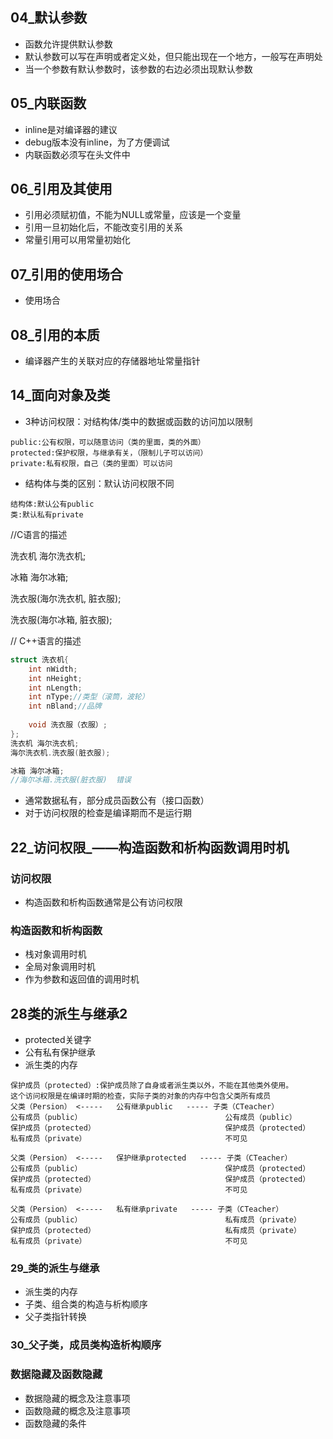 ## 04_默认参数

- 函数允许提供默认参数
- 默认参数可以写在声明或者定义处，但只能出现在一个地方，一般写在声明处
- 当一个参数有默认参数时，该参数的右边必须出现默认参数

## 05_内联函数

- inline是对编译器的建议
- debug版本没有inline，为了方便调试
- 内联函数必须写在头文件中

## 06_引用及其使用

- 引用必须赋初值，不能为NULL或常量，应该是一个变量
- 引用一旦初始化后，不能改变引用的关系
- 常量引用可以用常量初始化

## 07_引用的使用场合

- 使用场合

## 08_引用的本质

- 编译器产生的关联对应的存储器地址常量指针



## 14_面向对象及类

- 3种访问权限：对结构体/类中的数据或函数的访问加以限制

```
public:公有权限，可以随意访问（类的里面，类的外面）
protected:保护权限，与继承有关，（限制儿子可以访问）
private:私有权限，自己（类的里面）可以访问
```



- 结构体与类的区别：默认访问权限不同

```
结构体:默认公有public
类:默认私有private
```

//C语言的描述

洗衣机 海尔洗衣机;

冰箱 海尔冰箱;



洗衣服(海尔洗衣机, 脏衣服);

洗衣服(海尔冰箱, 脏衣服);

// C++语言的描述

```c++
struct 洗衣机{
    int nWidth;
    int nHeight;
    int nLength;
    int nType;//类型（滚筒，波轮）
    int nBland;//品牌
    
    void 洗衣服（衣服）;
};
洗衣机 海尔洗衣机;
海尔洗衣机.洗衣服(脏衣服);

冰箱 海尔冰箱;
//海尔冰箱.洗衣服(脏衣服)  错误
```



- 通常数据私有，部分成员函数公有（接口函数）
- 对于访问权限的检查是编译期而不是运行期

## 22_访问权限_——构造函数和析构函数调用时机

### 访问权限

- 构造函数和析构函数通常是公有访问权限

### 构造函数和析构函数

- 栈对象调用时机
- 全局对象调用时机
- 作为参数和返回值的调用时机





## 28类的派生与继承2

- protected关键字
- 公有私有保护继承
- 派生类的内存

```shell
保护成员（protected）:保护成员除了自身或者派生类以外，不能在其他类外使用。
这个访问权限是在编译时期的检查，实际子类的对象的内存中包含父类所有成员
父类（Persion） <-----   公有继承public   ----- 子类（CTeacher）
公有成员（public）								公有成员（public）
保护成员（protected）								保护成员（protected）
私有成员（private）								不可见

父类（Persion） <-----   保护继承protected   ----- 子类（CTeacher）
公有成员（public）								保护成员（protected）
保护成员（protected）								保护成员（protected）
私有成员（private）								不可见

父类（Persion） <-----   私有继承private   ----- 子类（CTeacher）
公有成员（public）								私有成员（private）
保护成员（protected）								私有成员（private）
私有成员（private）								不可见
```



### 29_类的派生与继承

- 派生类的内存
- 子类、组合类的构造与析构顺序
- 父子类指针转换

### 30_父子类，成员类构造析构顺序

### 数据隐藏及函数隐藏

- 数据隐藏的概念及注意事项
- 函数隐藏的概念及注意事项
- 函数隐藏的条件
